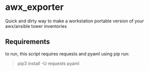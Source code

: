 # awx_exporter
Quick and dirty way to make a workstation portable version of your awx/ansible tower inventories

## Requirements
to run, this script requires requests and pyaml
using pip run:
> pip3 install -U requests pyaml
